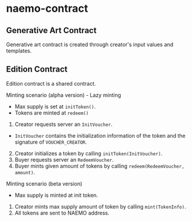 # naemo-contract

## Generative Art Contract
Generative art contract is created through creator's input values and templates.

## Edition Contract
Edition contract is a shared contract. 

Minting scenario (alpha version) - Lazy minting
- Max supply is set at `initToken()`.
- Tokens are minted at `redeem()` 
1. Creator requests server an `InitVoucher`.
  - `InitVoucher` contains the initialization information of the token and the signature of `VOUCHER_CREATOR`.
2. Creator initializes a token by calling `initToken(InitVoucher)`.
3. Buyer requests server an `RedeemVoucher`.
4. Buyer mints given amount of tokens by calling `redeem(RedeemVoucher, amount)`.

Minting scenario (beta version)
- Max supply is minted at init token.
1. Creator mints max supply amount of token by calling `mint(TokenInfo)`.
2. All tokens are sent to NAEMO address.